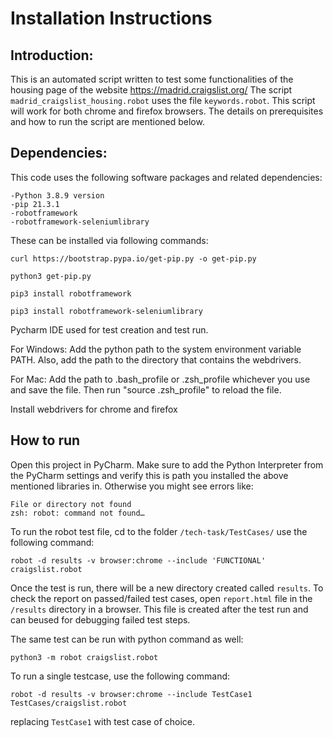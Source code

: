 # Installation Instructions

## Introduction:

This is an automated script written to test some functionalities of the housing page of the website https://madrid.craigslist.org/
The script `madrid_craigslist_housing.robot` uses the file `keywords.robot`. This script will work for both chrome and firefox 
browsers. The details on prerequisites and how to run the script are mentioned below.

## Dependencies:

This code uses the following software packages and related dependencies:

	-Python 3.8.9 version
	-pip 21.3.1
	-robotframework
	-robotframework-seleniumlibrary


These can be installed via following commands:

	curl https://bootstrap.pypa.io/get-pip.py -o get-pip.py

	python3 get-pip.py

	pip3 install robotframework

	pip3 install robotframework-seleniumlibrary

Pycharm IDE used for test creation and test run.

For Windows:
Add the python path to the system environment variable PATH.
Also, add the path to the directory that contains the webdrivers.

For Mac:
Add the path to .bash_profile or .zsh_profile whichever you use and save the file. Then run "source .zsh_profile" to reload the file.

Install webdrivers for chrome and firefox

## How to run

Open this project in PyCharm. 
Make sure to add the Python Interpreter from the PyCharm settings and verify this is path you installed the above mentioned libraries in.
Otherwise you might see errors like:
	
	File or directory not found
	zsh: robot: command not found…

To run the robot test file, cd to the folder `/tech-task/TestCases/` use the following command:

	robot -d results -v browser:chrome --include 'FUNCTIONAL' craigslist.robot
	
Once the test is run, there will be a new directory created called `results`. To check the report on passed/failed test cases, open 
`report.html` file in the `/results` directory in a browser. This file is created after the test run and can beused for debugging
failed test steps.

The same test can be run with python command as well:

    python3 -m robot craigslist.robot


To run a single testcase, use the following command:
  
    robot -d results -v browser:chrome --include TestCase1 TestCases/craigslist.robot
  
replacing `TestCase1` with test case of choice.


